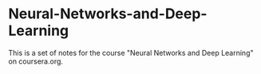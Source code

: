 # Neural-Networks-and-Deep-Learning
This is a set of notes for the course "Neural Networks and Deep Learning" on coursera.org.
